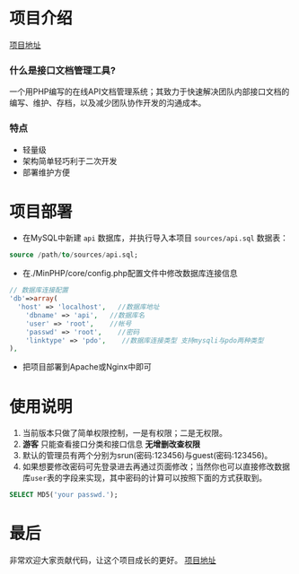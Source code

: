 项目介绍
========
[项目地址](https://github.com/luguohuakai/api_manager 'https://github.com/luguohuakai/api_manager')
### 什么是接口文档管理工具?
一个用PHP编写的在线API文档管理系统；其致力于快速解决团队内部接口文档的编写、维护、存档，以及减少团队协作开发的沟通成本。
### 特点
* 轻量级
* 架构简单轻巧利于二次开发
* 部署维护方便

项目部署
========
* 在MySQL中新建 `api` 数据库，并执行导入本项目 `sources/api.sql` 数据表：
```sql
source /path/to/sources/api.sql;
```
* 在./MinPHP/core/config.php配置文件中修改数据库连接信息
```php
// 数据库连接配置
'db'=>array(
  'host' => 'localhost',   //数据库地址
    'dbname' => 'api',   //数据库名
    'user' => 'root',    //帐号
    'passwd' => 'root',    //密码
    'linktype' => 'pdo',    //数据库连接类型 支持mysqli与pdo两种类型
),
```
* 把项目部署到Apache或Nginx中即可

使用说明
========
1. 当前版本只做了简单权限控制，一是有权限；二是无权限。
2. **游客** 只能查看接口分类和接口信息 __无增删改查权限__
3. 默认的管理员有两个分别为srun(密码:123456)与guest(密码:123456)。
4. 如果想要修改密码可先登录进去再通过页面修改；当然你也可以直接修改数据库```user```表的字段来实现，其中密码的计算可以按照下面的方式获取到。
```sql
SELECT MD5('your passwd.');
```

最后
====
非常欢迎大家贡献代码，让这个项目成长的更好。
[项目地址](https://github.com/luguohuakai/api_manager 'https://github.com/luguohuakai/api_manager')
